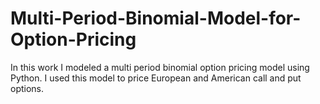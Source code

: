 # Multi-Period-Binomial-Model-for-Option-Pricing
In this work I modeled a multi period binomial option pricing model using Python. I used this model to price European and American call and put options. 
